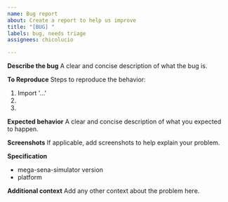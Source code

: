 ```yaml
---
name: Bug report
about: Create a report to help us improve
title: "[BUG] "
labels: bug, needs triage
assignees: chicolucio

---
```


**Describe the bug**
A clear and concise description of what the bug is.

**To Reproduce**
Steps to reproduce the behavior:

1. Import '...'
2.
3.

**Expected behavior**
A clear and concise description of what you expected to happen.

**Screenshots**
If applicable, add screenshots to help explain your problem.

**Specification**

- mega-sena-simulator version
- platform

**Additional context**
Add any other context about the problem here.
